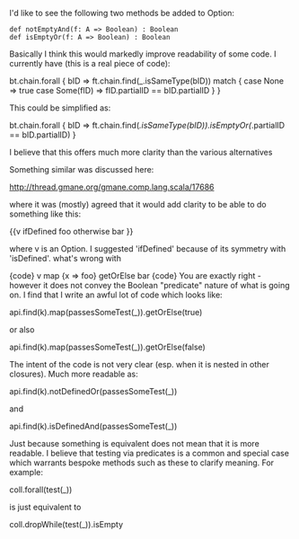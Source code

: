 I'd like to see the following two methods be added to Option:

    def notEmptyAnd(f: A => Boolean) : Boolean    
    def isEmptyOr(f: A => Boolean) : Boolean

Basically I think this would markedly improve readability of some code. I currently have (this is a real piece of code):

  bt.chain.forall { bID => 
    ft.chain.find(_.isSameType(bID)) match {
      case None => true
      case Some(fID) => fID.partialID == bID.partialID
    }
  }

This could be simplified as: 

  bt.chain.forall { bID => 
    ft.chain.find(_.isSameType(bID)).isEmptyOr(_.partialID == bID.partialID)
  }

I believe that this offers much more clarity than the various alternatives

Something similar was discussed here:

http://thread.gmane.org/gmane.comp.lang.scala/17686

where it was (mostly) agreed that it would add clarity to be able to do something like this:

{{v ifDefined foo otherwise bar }}

where v is an Option. I suggested 'ifDefined' because of its symmetry with 'isDefined'.
what's wrong with

{code}
v map {x => foo} getOrElse bar
{code}
You are exactly right - however it does not convey the Boolean "predicate" nature of what is going on. I find that I write an awful lot of code which looks like:

  api.find(k).map(passesSomeTest(_)).getOrElse(true)

or also

  api.find(k).map(passesSomeTest(_)).getOrElse(false)

The intent of the code is not very clear (esp. when it is nested in other closures). Much more readable as:

  api.find(k).notDefinedOr(passesSomeTest(_))

and
 
  api.find(k).isDefinedAnd(passesSomeTest(_))

Just because something is equivalent does not mean that it is more readable. I believe that testing via predicates is a common and special case which warrants bespoke methods such as these to clarify meaning. For example:

  coll.forall(test(_))

is just equivalent to 

  coll.dropWhile(test(_)).isEmpty
